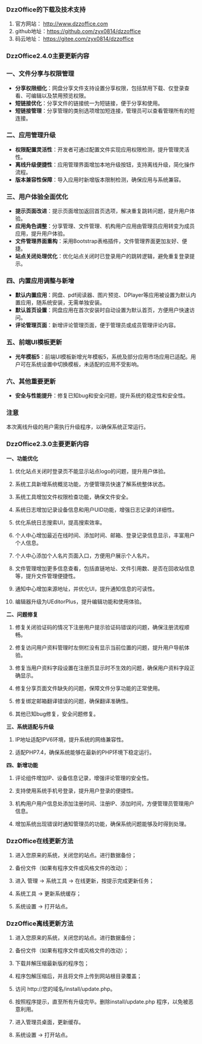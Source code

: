 ### DzzOffice的下载及技术支持

1. 官方网站：   http://www.dzzoffice.com
2. github地址：https://github.com/zyx0814/dzzoffice
3. 码云地址：   https://gitee.com/zyx0814/dzzoffice

### DzzOffice2.4.0主要更新内容

### 一、文件分享与权限管理

- **分享权限细化**：网盘分享文件支持设置分享权限，包括禁用下载、仅登录查看、可编辑以及禁用预览权限。
- **短链接优化**：分享文件的链接统一为短链接，便于分享和使用。
- **短链接管理**：分享管理的类别选项增加短连接，管理员可以查看管理所有的短连接。

### 二、应用管理升级

- **权限配置灵活性**：开发者可通过配置文件实现应用权限检测，提升管理灵活性。
- **离线升级便捷性**：应用管理界面增加本地升级按钮，支持离线升级，简化操作流程。
- **版本兼容性保障**：导入应用时新增版本限制检测，确保应用与系统兼容。

### 三、用户体验全面优化

- **提示页面改进**：提示页面增加返回首页选项，解决重复跳转问题，提升用户体验。
- **应用角色调整**：分享管理、文件管理、机构用户应用由管理员应用转变为成员应用，提升用户体验。
- **文件管理界面重构**：采用Bootstrap表格插件，文件管理界面更加友好、便捷。
- **站点关闭处理优化**：优化站点关闭时已登录用户的跳转逻辑，避免重复登录提示。

### 四、内置应用调整与新增

- **默认内置应用**：网盘、pdf阅读器、图片预览、DPlayer等应用被设置为默认内置应用，随系统安装，无需单独安装。
- **默认首页设置**：网盘应用在首次安装时自动设置为默认首页，方便用户快速访问。
- **评论管理页面**：新增评论管理页面，便于管理员或成员管理评论内容。

### 五、前端UI模板更新

- **光年模板5**：前端UI模板新增光年模板5，系统及部分应用市场应用已适配。用户可在系统设置中切换模板，未适配的应用不受影响。

### 六、其他重要更新

- **安全与性能提升**：修复已知bug和安全问题，提升系统的稳定性和安全性。

### 注意

本次离线升级的用户需执行升级程序，以确保系统正常运行。



### DzzOffice2.3.0主要更新内容

**一、功能优化**

1. 优化站点关闭时登录页不能显示站点logo的问题，提升用户体验。

2. 系统工具新增系统概览功能，方便管理员快速了解系统整体状态。

3. 系统工具增加文件权限检查功能，确保文件安全。

4. 系统日志增加记录设备信息和用户UID功能，增强日志记录的详细性。

5. 优化系统日志搜索UI，提高搜索效率。

6. 个人中心增加最近在线时间、添加时间、邮箱、登录记录信息显示，丰富用户个人信息。

7. 个人中心添加个人名片页面入口，方便用户展示个人名片。

8. 文件管理增加更多信息查看，包括直链地址、文件引用数、是否在回收站信息等，提升文件管理便捷性。

9. 通知中心增加来源地址，并优化UI，提升通知信息的可读性。

10. 编辑器升级为UEditorPlus，提升编辑功能和使用体验。

**二、问题修复**

1. 修复关闭验证码的情况下注册用户提示验证码错误的问题，确保注册流程顺畅。

2. 修复访问用户资料管理时左侧栏没有显示当前位置的问题，提升用户导航体验。

3. 修复当用户资料字段设置在注册页显示时不生效的问题，确保用户资料字段正确显示。

4. 修复分享页面文件缺失的问题，保障文件分享功能的正常使用。

5. 修复绑定邮箱翻译错误的问题，确保翻译准确性。

6. 其他已知bug修复，安全问题修复。

**三、系统适配与升级**

1. IP地址适配IPV6环境，提升系统的网络兼容性。

2. 适配PHP7.4，确保系统能够在最新的PHP环境下稳定运行。

**四、新增功能**

1. 评论组件增加IP、设备信息记录，增强评论管理的安全性。

2. 支持使用系统手机号登录，提升用户登录的便捷性。

3. 机构用户用户信息处添加注册时间、注册IP、添加时间，方便管理员管理用户信息。

4. 增加系统出现错误时通知管理员的功能，确保系统问题能够及时得到处理。

### DzzOffice在线更新方法

1. 进入您原来的系统，关闭您的站点。进行数据备份；

2. 备份文件（如果有程序文件或风格文件的改动）；

3. 进入 管理 -> 系统工具 -> 在线更新，按提示完成更新任务；

4. 系统工具 -> 更新系统缓存；

5. 系统设置 -> 打开站点。

### DzzOffice离线更新方法

1. 进入您原来的系统，关闭您的站点。进行数据备份；

2. 备份文件（如果有程序文件或风格文件的改动）；

3. 下载并解压缩最新版的程序包；

4. 程序包解压缩后，并且将文件上传到网站根目录覆盖；

5. 访问 http://您的域名/install/update.php。

6. 按照程序提示，直至所有升级完毕。删除install/update.php 程序，以免被恶意利用。

7. 进入管理员桌面，更新缓存。

8. 系统设置 -> 打开站点。
